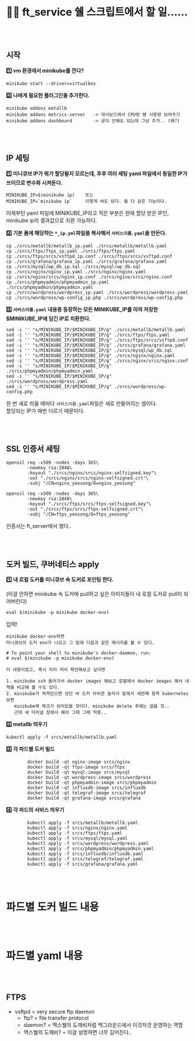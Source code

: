 <br><br>


# 🧘‍♂ ft_service 쉘 스크립트에서 할 일......


<br><br>

## 시작

**1️⃣  vm 환경에서 minikube를 깐다?**

~~~
minikube start --driver=virtualbox
~~~
 
**2️⃣  나에게 필요한 플러그인을 추가한다.**

~~~
minikube addons metallb
minikube addons metrics-server   -> 대시보드에서 CPU랑 램 사용량 보여주기
minikube addons dashboard        -> 굳이 안해도 되는데 그냥 추가.. (왜?)
~~~

<br><br>

## IP 세팅

**1️⃣  미니큐브 IP가 뭐가 할당될지 모르는데, 추후 여러 세팅 yaml 파일에서 동일한 IP가 쓰이므로 변수화 시켜둔다.**

~~~
MINIKUBE_IP=$(minikube ip)    또는
MINIKUBE_IP=`minikube ip`     이렇게 써도 된다. 둘 다 같은 기능이다.    
~~~

이제부턴 yaml 파일에 MINIKUBE_IP라고 적은 부분은 현재 할당 받은 IP인, minikube ip의 결과값으로 치환 가능하다.

**2️⃣  기본 폼에 해당하는 `*_ip.yml`파일을 복사해서 `서비스이름.yaml`을 만든다.**

~~~
cp ./srcs/metallb/metallb_ip.yaml ./srcs/metallb/metallb.yaml
cp ./srcs/ftps/ftps_ip.yaml ./srcs/ftps/ftps.yaml
cp ./srcs/ftps/srcs/vsftpd_ip.conf ./srcs/ftps/srcs/vsftpd.conf
cp ./srcs/grafana/grafana_ip.yaml ./srcs/grafana/grafana.yaml
cp ./srcs/mysql/wp_db_ip.sql ./srcs/mysql/wp_db.sql
cp ./srcs/nginx/nginx_ip.yaml ./srcs/nginx/nginx.yaml
cp ./srcs/nginx/srcs/nginx_ip.conf ./srcs/nginx/srcs/nginx.conf
cp ./srcs/phpmyadmin/phpmyadmin_ip.yaml ./srcs/phpmyadmin/phpmyadmin.yaml
cp ./srcs/wordpress/wordpress_ip.yaml ./srcs/wordpress/wordpress.yaml
cp ./srcs/wordpress/wp-config_ip.php ./srcs/wordpress/wp-config.php 
~~~

**3️⃣  `서비스이름.yaml` 내용중 등장하는 모든 MINIKUBE_IP를 아까 저장한 $MINIKUBE_IP에 담긴 IP로 치환한다.**

~~~
sed -i '' "s/MINIKUBE_IP/$MINIKUBE_IP/g" ./srcs/metallb/metallb.yaml
sed -i '' "s/MINIKUBE_IP/$MINIKUBE_IP/g" ./srcs/ftps/ftps.yaml
sed -i '' "s/MINIKUBE_IP/$MINIKUBE_IP/g" ./srcs/ftps/srcs/vsftpd.conf
sed -i '' "s/MINIKUBE_IP/$MINIKUBE_IP/g" ./srcs/grafana/grafana.yaml
sed -i '' "s/MINIKUBE_IP/$MINIKUBE_IP/g" ./srcs/mysql/wp_db.sql
sed -i '' "s/MINIKUBE_IP/$MINIKUBE_IP/g" ./srcs/nginx/nginx.yaml
sed -i '' "s/MINIKUBE_IP/$MINIKUBE_IP/g" ./srcs/nginx/srcs/nginx.conf
sed -i '' "s/MINIKUBE_IP/$MINIKUBE_IP/g" ./srcs/phpmyadmin/phpmyadmin.yaml
sed -i '' "s/MINIKUBE_IP/$MINIKUBE_IP/g" ./srcs/wordpress/wordpress.yaml
sed -i '' "s/MINIKUBE_IP/$MINIKUBE_IP/g" ./srcs/wordpress/wp-config.php 
~~~

한 번 새로 띄울 때마다 `서비스이름.yaml`파일은 새로 만들어지는 셈이다. <br>
할당되는 IP가 매번 다르기 때문이다.

<br><br>

## SSL 인증서 세팅

~~~
openssl req -x509 -nodes -days 365\
		-newkey rsa:2048\
		-keyout "./srcs/nginx/srcs/nginx-selfsigned.key"\
		-out "./srcs/nginx/srcs/nginx-selfsigned.crt"\
		-subj "/CN=nginx_yeosong/O=nginx_yeosong"

openssl req -x509 -nodes -days 365\
		-newkey rsa:2048\
		-keyout "./srcs/ftps/srcs/ftps-selfsigned.key"\
		-out "./srcs/ftps/srcs/ftps-selfsigned.crt"\
		-subj "/CN=ftps_yeosong/O=ftps_yeosong"
~~~

인증서는 ft_server에서 했다..

<br><br>



## 도커 빌드, 쿠버네티스 apply

**1️⃣  내 로컬 도커를 미니큐브 속 도커로 포인팅 한다.**

(이걸 안하면 minikube 속 도커에 pull하고 싶은 이미지들이 내 로컬 도커로 pull이 되어버린다)

~~~
eval $(minikube -p minikube docker-env)
~~~

입력!


~~~
minikube docker-env하면
미니큐브의 도커 env가 나오고 그 밑에 다음과 같은 메시지를 볼 수 있다.

# To point your shell to minikube's docker-daemon, run:
# eval $(minikube -p minikube docker-env)

이 내용이었고, 혹시 이리 저리 확인해보고 싶다면

1. minikube ssh 들어가서 docker images 해보고 로컬에서 docker images 해서 내역을 비교해 볼 수도 있다.
2. minikube가 켜져있으면 상단 바 도커 아이콘 눌러서 밑에서 세번째 항목 kubernetes 보면
   minikube에 체크가 되어있을 것이다. minikube delete 후에는 없을 것..
   근데 새 터미널 창에서 해야 그때 그때 적용..
~~~

**2️⃣  metallb 띄우기**

~~~
kubectl apply -f srcs/metallb/metallb.yaml
~~~

**3️⃣  각 파드별 도커 빌드**

~~~
        docker build -qt nginx-image srcs/nginx
        docker build -qt ftps-image srcs/ftps
        docker build -qt mysql-image srcs/mysql
        docker build -qt wordpress-image srcs/wordpress
        docker build -qt phpmyadmin-image srcs/phpmyadmin
        docker build -qt influxdb-image srcs/influxdb
        docker build -qt telegraf-image srcs/telegraf
        docker build -qt grafana-image srcs/grafana
~~~

**4️⃣  각 파드의 서비스 띄우기**

~~~
        kubectl apply -f srcs/metallb/metallb.yaml
        kubectl apply -f srcs/nginx/nginx.yaml
        kubectl apply -f srcs/ftps/ftps.yaml
        kubectl apply -f srcs/mysql/mysql.yaml
        kubectl apply -f srcs/wordpress/wordpress.yaml
        kubectl apply -f srcs/phpmyadmin/phpmyadmin.yaml
        kubectl apply -f srcs/influxdb/influxdb.yaml
        kubectl apply -f srcs/telegraf/telegraf.yaml
        kubectl apply -f srcs/grafana/grafana.yaml
~~~


<br><br>

# 파드별 도커 빌드 내용

<br><br>

# 파드별 yaml 내용

<br><br>


## FTPS

- vsftpd = very secure ftp daemon
  - ftp? = file transfer protocol
  - daemon? = 맥스웰의 도깨비처럼 백그라운드에서 이것저것 운영하는 역할 
  - 맥스웰의 도깨비? = 이걸 설명하면 너무 길어진다..
